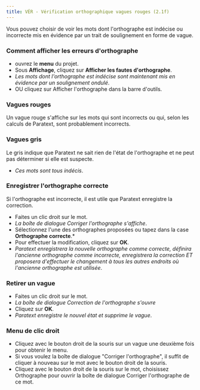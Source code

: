 ```yaml
---
title: VÉR - Vérification orthographique vagues rouges (2.1f)
---
```

Vous pouvez choisir de voir les mots dont l'orthographe est indécise ou incorrecte mis en évidence par un trait de soulignement en forme de vague.

### Comment afficher les erreurs d'orthographe

-   ouvrez le **menu** du projet.
-   Sous **Affichage**, cliquez sur **Afficher les fautes d'orthographe**.
   -  *Les mots dont l'orthographe est indécise sont maintenant mis en évidence par un soulignement ondulé*.
-   OU cliquez sur Afficher l'orthographe dans la barre d'outils.

### Vagues rouges

Un vague rouge s'affiche sur les mots qui sont incorrects ou qui, selon les calculs de Paratext, sont probablement incorrects.

### Vagues gris

Le gris indique que Paratext ne sait rien de l'état de l'orthographe et ne peut pas déterminer si elle est suspecte.
  -  *Ces mots sont tous indécis*.

### Enregistrer l'orthographe correcte

Si l'orthographe est incorrecte, il est utile que Paratext enregistre la correction.

-   Faites un clic droit sur le mot.
   -  *La boîte de dialogue Corriger l'orthographe s'affiche*.
-   Sélectionnez l'une des orthographes proposées ou tapez dans la case **Orthographe correcte**.*
-   Pour effectuer la modification, cliquez sur **OK**.
   -  *Paratext enregistrera la nouvelle orthographe comme correcte, définira l'ancienne orthographe comme incorrecte, enregistrera la correction ET proposera d'effectuer le changement à tous les autres endroits où l'ancienne orthographe est utilisée*.

### Retirer un vague

-   Faites un clic droit sur le mot.
   -  *La boîte de dialogue Correction de l'orthographe s'ouvre*
-   Cliquez sur **OK**.
   -  *Paratext enregistre le nouvel état et supprime le vague*.

### Menu de clic droit

-   Cliquez avec le bouton droit de la souris sur un vague une deuxième fois pour obtenir le menu.
-   Si vous voulez la boîte de dialogue "Corriger l'orthographe", il suffit de cliquer à nouveau sur le mot avec le bouton droit de la souris.
-   Cliquez avec le bouton droit de la souris sur le mot, choisissez Orthographe pour ouvrir la boîte de dialogue Corriger l'orthographe de ce mot.
